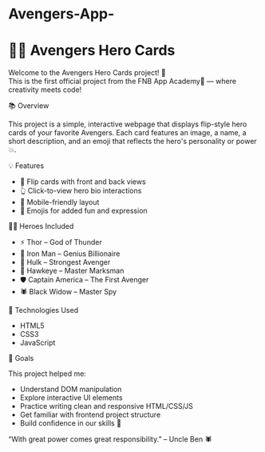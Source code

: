 # Avengers-App-
# 🦸‍♂️ Avengers Hero Cards

Welcome to the Avengers Hero Cards project! 🚀  
This is the first official project from the FNB App Academy🎉 — where creativity meets code!

 📚 Overview

This project is a simple, interactive webpage that displays flip-style hero cards of your favorite Avengers. Each card features an image, a name, a short description, and an emoji that reflects the hero's personality or power 💥.

 💡 Features

- 💫 Flip cards with front and back views  
- 👆 Click-to-view hero bio interactions  
- 📱 Mobile-friendly layout  
- 🎨 Emojis for added fun and expression

 🦸‍♀️ Heroes Included

- ⚡ Thor – God of Thunder  
- 💼 Iron Man – Genius Billionaire  
- 💪 Hulk – Strongest Avenger  
- 🎯 Hawkeye – Master Marksman  
- 🛡️ Captain America – The First Avenger  
- 🕷️ Black Widow – Master Spy

 🔧 Technologies Used

- HTML5  
- CSS3  
- JavaScript  

 🎯 Goals

This project helped me:
- Understand DOM manipulation  
- Explore interactive UI elements  
- Practice writing clean and responsive HTML/CSS/JS  
- Get familiar with frontend project structure  
- Build confidence in our skills 💯

 “With great power comes great responsibility.” – Uncle Ben 🕷️

